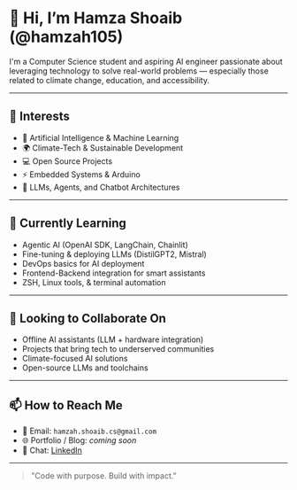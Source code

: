 # 👋 Hi, I’m Hamza Shoaib (@hamzah105)

I'm a Computer Science student and aspiring AI engineer passionate about leveraging technology to solve real-world problems — especially those related to climate change, education, and accessibility.

---

## 👀 Interests

- 🤖 Artificial Intelligence & Machine Learning  
- 🌍 Climate-Tech & Sustainable Development  
- 💻 Open Source Projects  
- ⚡ Embedded Systems & Arduino  
- 🧠 LLMs, Agents, and Chatbot Architectures  

---

## 🌱 Currently Learning

- Agentic AI (OpenAI SDK, LangChain, Chainlit)  
- Fine-tuning & deploying LLMs (DistilGPT2, Mistral)  
- DevOps basics for AI deployment  
- Frontend-Backend integration for smart assistants  
- ZSH, Linux tools, & terminal automation  

---

## 💞️ Looking to Collaborate On

- Offline AI assistants (LLM + hardware integration)  
- Projects that bring tech to underserved communities  
- Climate-focused AI solutions  
- Open-source LLMs and toolchains  

---

## 📫 How to Reach Me

- 📧 Email: `hamzah.shoaib.cs@gmail.com`  
- 🌐 Portfolio / Blog: *coming soon*  
- 💬 Chat: [LinkedIn](https://www.linkedin.com/in/hamzah105)

---

> "Code with purpose. Build with impact."  
